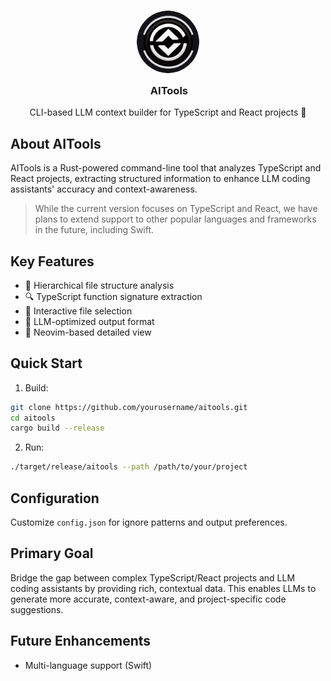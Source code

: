 <h3 align="center">
  <img src="./logo.png" width="100" alt="AITools Logo" style="border-radius: 50%;"/><br/>
  <img src="https://raw.githubusercontent.com/crafter-station/website/main/public/transparent.png" height="30" width="0px"/>
  AITools
</h3>


<p align="center">
CLI-based LLM context builder for TypeScript and React projects 🚀
</p>

## About AITools

AITools is a Rust-powered command-line tool that analyzes TypeScript and React projects, extracting structured information to enhance LLM coding assistants' accuracy and context-awareness.

> While the current version focuses on TypeScript and React, we have plans to extend support to other popular languages and frameworks in the future, including Swift.

## Key Features

- 🌳 Hierarchical file structure analysis
- 🔍 TypeScript function signature extraction
- 🔀 Interactive file selection
- 🧠 LLM-optimized output format
- 📝 Neovim-based detailed view

## Quick Start

1. Build:

```bash
git clone https://github.com/yourusername/aitools.git
cd aitools
cargo build --release
```

2. Run:

```bash
./target/release/aitools --path /path/to/your/project
```

## Configuration

Customize `config.json` for ignore patterns and output preferences.

## Primary Goal

Bridge the gap between complex TypeScript/React projects and LLM coding assistants by providing rich, contextual data. This enables LLMs to generate more accurate, context-aware, and project-specific code suggestions.

## Future Enhancements

- Multi-language support (Swift)
